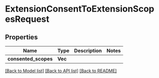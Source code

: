 # ExtensionConsentToExtensionScopesRequest

## Properties

Name | Type | Description | Notes
------------ | ------------- | ------------- | -------------
**consented_scopes** | **Vec<String>** |  | 

[[Back to Model list]](../README.md#documentation-for-models) [[Back to API list]](../README.md#documentation-for-api-endpoints) [[Back to README]](../README.md)


